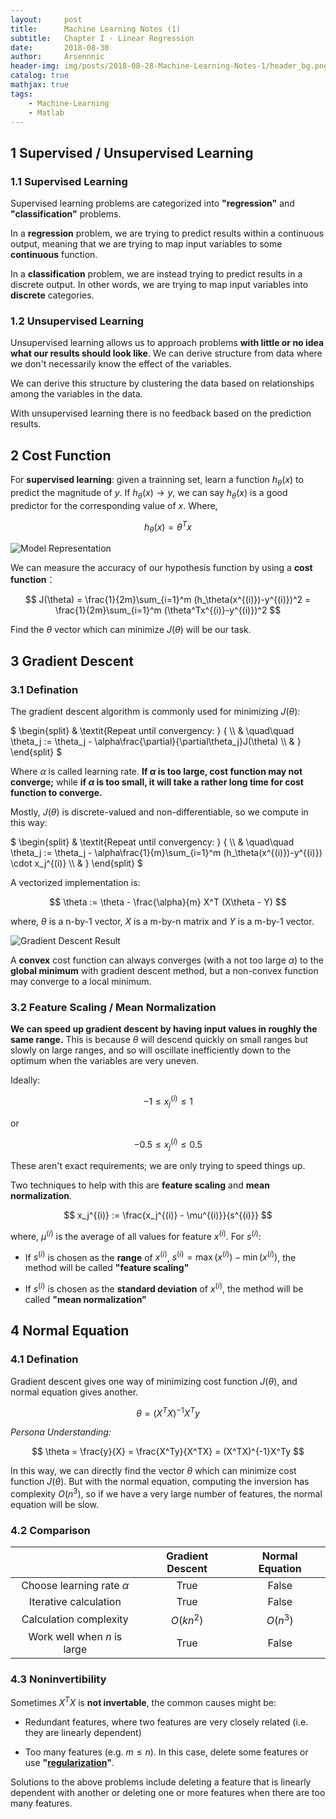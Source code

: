 ```yaml
---
layout:     post
title:      Machine Learning Notes (1)
subtitle:   Chapter I - Linear Regression
date:       2018-08-30
author:     Arsennnic
header-img: img/posts/2018-08-28-Machine-Learning-Notes-1/header_bg.png
catalog: true
mathjax: true
tags:
    - Machine-Learning
    - Matlab
---
```




## 1 Supervised / Unsupervised Learning

### 1.1 Supervised Learning

Supervised learning problems are categorized into **"regression"** and **"classification"** problems. 

In a **regression** problem, we are trying to predict results within a continuous output, meaning that we are trying to map input variables to some **continuous** function. 

In a **classification** problem, we are instead trying to predict results in a discrete output. In other words, we are trying to map input variables into **discrete** categories.

### 1.2 Unsupervised Learning

Unsupervised learning allows us to approach problems **with little or no idea what our results should look like**. We can derive structure from data where we don't necessarily know the effect of the variables.

We can derive this structure by clustering the data based on relationships among the variables in the data.

With unsupervised learning there is no feedback based on the prediction results.





## 2 Cost Function

For **supervised learning**: given a trainning set, learn a function $h_\theta(x)$ to predict the magnitude of $y$. If $h_\theta(x) \rightarrow y$, we can say $h_\theta(x)$ is a good predictor for the corresponding value of $x$. Where,

$$
h_\theta(x) = \theta^T x
$$


![Model Representation](./fig/model_representation.png)


We can measure the accuracy of our hypothesis function by using a **cost function**：


$$
J(\theta) = \frac{1}{2m}\sum_{i=1}^m (h_\theta(x^{(i)})-y^{(i)})^2
= \frac{1}{2m}\sum_{i=1}^m (\theta^Tx^{(i)}-y^{(i)})^2
$$


Find the $\theta$ vector which can minimize $J(\theta)$ will be our task.








## 3 Gradient Descent

### 3.1 Defination
The gradient descent algorithm is commonly used for minimizing $J(\theta)$:


$
\begin{split}
& \textit{Repeat until convergency: } \{ \\\\ 
& \quad\quad \theta_j := \theta_j - \alpha\frac{\partial}{\partial\theta_j}J(\theta) \\\\ 
& \}
\end{split}
$


Where $\alpha$ is called learning rate. **If $\alpha$ is too large, cost function may not converge;** while **if $\alpha$ is too small, it will take a rather long time for cost function to converge.**


Mostly, $J(\theta)$ is discrete-valued and non-differentiable, so we compute in this way:


$
\begin{split}
& \textit{Repeat until convergency: } \{ \\\\ 
& \quad\quad \theta_j := \theta_j - \alpha\frac{1}{m}\sum_{i=1}^m (h_\theta(x^{(i)})-y^{(i)}) \cdot x_j^{(i)} \\\\ 
& \}
\end{split}
$

A vectorized implementation is:

$$
\theta := \theta - \frac{\alpha}{m} X^T (X\theta - Y)
$$

where, $\theta$ is a n-by-1 vector, $X$ is a m-by-n matrix and $Y$ is a m-by-1 vector.


![Gradient Descent Result](./fig/gradient_descent_result.png)


A **convex** cost function can always converges (with a not too large $\alpha$) to the **global minimum** with gradient descent method, but a non-convex function may converge to a local minimum.




### 3.2 Feature Scaling / Mean Normalization

**We can speed up gradient descent by having input values in roughly the same range.**
 This is because $\theta$ will descend quickly on small ranges but slowly on large ranges, and so will oscillate inefficiently down to the optimum when the variables are very uneven.

Ideally:

$$
-1 \le x_j^{(i)} \le 1
$$

or 

$$
-0.5 \le x_j^{(i)} \le 0.5
$$

These aren't exact requirements; we are only trying to speed things up. 


Two techniques to help with this are **feature scaling** and **mean normalization**.

$$
x_j^{(i)} := \frac{x_j^{(i)} - \mu^{(i)}}{s^{(i)}}
$$

where, $\mu^{(i)}$ is the average of all values for feature $x^{(i)}$. For $s^{(i)}$:

- If $s^{(i)}$ is chosen as the **range** of $x^{(i)}$, 
$s^{(i)} = \max(x^{(i)}) - \min(x^{(i)})$, 
the method will be called **"feature scaling"**

- If $s^{(i)}$ is chosen as the **standard deviation** of $x^{(i)}$, 
the method will be called **"mean normalization"**







## 4 Normal Equation

### 4.1 Defination

Gradient descent gives one way of minimizing cost function $J(\theta)$, and normal equation gives another.

$$
\theta = (X^TX)^{-1}X^Ty
$$

*Persona Understanding:*

$$
\theta = \frac{y}{X} = \frac{X^Ty}{X^TX} = (X^TX)^{-1}X^Ty
$$


In this way, we can directly find the vector $\theta$ which can minimize cost function $J(\theta)$. 
But with the normal equation, computing the inversion has complexity $O(n^3)$, so if we have a very large number of features, the normal equation will be slow. 


### 4.2 Comparison


&emsp; | Gradient Descent | Normal Equation
:-: | :-: | :-:
Choose learning rate $\alpha$ | True | False 
Iterative calculation | True | False
Calculation complexity | $O(kn^2)$ | $O(n^3)$ 
Work well when $n$ is large |True | False


### 4.3 Noninvertibility

Sometimes $X^TX$ is **not invertable**, the common causes might be:

- Redundant features, where two features are very closely related (i.e. they are linearly dependent)

- Too many features (e.g. $m \le n$). In this case, delete some features or use 
**"[regularization](
../Chapter%202%20-%20Logistic%20Regression%20&%20Regularization#2-regularization
)"**.

Solutions to the above problems include deleting a feature that is linearly dependent with another or deleting one or more features when there are too many features.